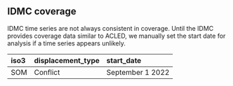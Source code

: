 [comment]: <> (This file is autogenerated, do not edit. Edit update_idmc_dates.R directly.)

## IDMC coverage

IDMC time series are not always consistent in coverage. Until the IDMC provides coverage data similar to ACLED, we manually set the start date for analysis if a time series appears unlikely.

|iso3 |displacement_type |start_date       |
|:----|:-----------------|:----------------|
|SOM  |Conflict          |September 1 2022 |

